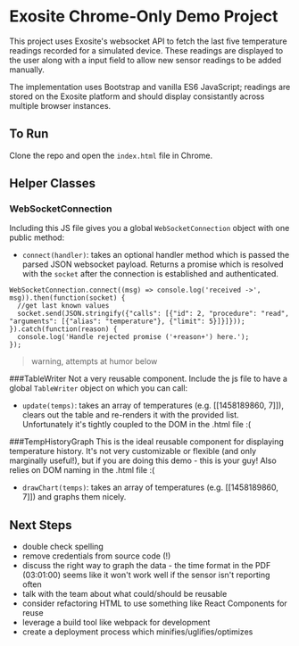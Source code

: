 # Exosite Chrome-Only Demo Project
This project uses Exosite's websocket API to fetch the last five temperature readings recorded for a simulated device. These readings are displayed to the user along with a input field to allow new sensor readings to be added manually.

The implementation uses Bootstrap and vanilla ES6 JavaScript; readings are stored on the Exosite platform and should display consistantly across multiple browser instances.

## To Run
Clone the repo and open the `index.html` file in Chrome.

## Helper Classes

### WebSocketConnection
Including this JS file gives you a global `WebSocketConnection` object with one public method:

  * `connect(handler)`: takes an optional handler method which is passed the parsed JSON websocket payload. Returns a promise which is resolved with the `socket` after the connection is established and authenticated.

```
WebSocketConnection.connect((msg) => console.log('received ->', msg)).then(function(socket) {
  //get last known values
  socket.send(JSON.stringify({"calls": [{"id": 2, "procedure": "read", "arguments": [{"alias": "temperature"}, {"limit": 5}]}]}));
}).catch(function(reason) {
  console.log('Handle rejected promise ('+reason+') here.');
});
```

> warning, attempts at humor below

###TableWriter
Not a very reusable component. Include the js file to have a global `TableWriter` object on which you can call:

  * `update(temps)`: takes an array of temperatures (e.g. [[1458189860, 7]]), clears out the table and re-renders it with the provided list. Unfortunately it's tightly coupled to the DOM in the .html file :(

###TempHistoryGraph
This is the ideal reusable component for displaying temperature history. It's not very customizable or flexible (and only marginally useful!), but if you are doing this demo - this is your guy! Also relies on DOM naming in the .html file :(

  * `drawChart(temps)`: takes an array of temperatures (e.g. [[1458189860, 7]]) and graphs them nicely.

## Next Steps

  * double check spelling
  * remove credentials from source code (!)
  * discuss the right way to graph the data - the time format in the PDF (03:01:00) seems like it won't work well if the sensor isn't reporting often
  * talk with the team about what could/should be reusable
  * consider refactoring HTML to use something like React Components for reuse
  * leverage a build tool like webpack for development
  * create a deployment process which minifies/uglifies/optimizes
